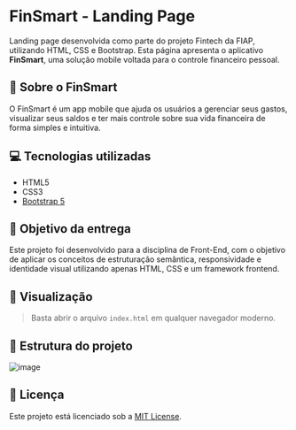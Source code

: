 # FinSmart - Landing Page

Landing page desenvolvida como parte do projeto Fintech da FIAP, utilizando HTML, CSS e Bootstrap. Esta página apresenta o aplicativo **FinSmart**, uma solução mobile voltada para o controle financeiro pessoal.

## 📱 Sobre o FinSmart

O FinSmart é um app mobile que ajuda os usuários a gerenciar seus gastos, visualizar seus saldos e ter mais controle sobre sua vida financeira de forma simples e intuitiva.

## 💻 Tecnologias utilizadas

- HTML5
- CSS3
- [Bootstrap 5](https://getbootstrap.com/)

## 🎯 Objetivo da entrega

Este projeto foi desenvolvido para a disciplina de Front-End, com o objetivo de aplicar os conceitos de estruturação semântica, responsividade e identidade visual utilizando apenas HTML, CSS e um framework frontend.

## 🔗 Visualização

> Basta abrir o arquivo `index.html` em qualquer navegador moderno.

## 📂 Estrutura do projeto

![image](https://github.com/user-attachments/assets/a9a2a9fd-beb6-4665-93a3-786bb64bf8f4)


## 📝 Licença

Este projeto está licenciado sob a [MIT License](LICENSE).
